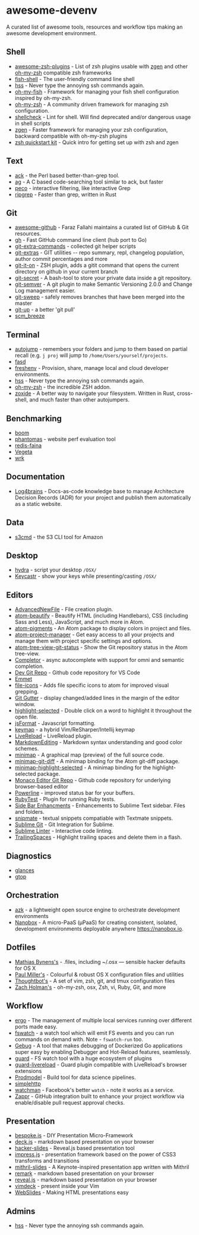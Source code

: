 # awesome-devenv

A curated list of awesome tools, resources and workflow tips making an awesome development environment.

## Shell

- [awesome-zsh-plugins](https://github.com/unixorn/awesome-zsh-plugins) - List of zsh plugins usable with [zgen](https://github.com/tarjoilija/zgen) and other [oh-my-zsh](https://github.com/robbyrussell/oh-my-zsh/) compatible zsh frameworks
- [fish-shell](https://github.com/fish-shell/fish-shell) - The user-friendly command line shell
- [hss](https://github.com/six-ddc/hss) - Never type the annoying ssh commands again.
- [oh-my-fish](https://github.com/oh-my-fish/oh-my-fish) - Framework for managing your fish shell configuration inspired by oh-my-zsh.
- [oh-my-zsh](https://github.com/robbyrussell/oh-my-zsh) - A community driven framework for managing zsh configuration.
- [shellcheck](https://github.com/koalaman/shellcheck) - Lint for shell. Will find deprecated and/or dangerous usage in shell scripts
- [zgen](https://github.com/tarjoilija/zgen) - Faster framework for managing your zsh configuration, backward compatible with oh-my-zsh plugins
- [zsh quickstart kit](https://github.com/unixorn/zsh-quickstart-kit) - Quick intro for getting set up with zsh and zgen

## Text

- [ack](https://github.com/petdance/ack2) - the Perl based better-than-grep tool.
- [ag](https://github.com/ggreer/the_silver_searcher) - A C based code-searching tool similar to ack, but faster
- [peco](https://github.com/peco/peco) - interactive filtering, like interactive Grep
- [ripgrep](https://github.com/BurntSushi/ripgrep) - Faster than grep, written in Rust

## Git

- [awesome-github](https://github.com/fffaraz/awesome-github) - Faraz Fallahi maintains a curated list of GitHub & Git resources.
- [gh](https://github.com/jingweno/gh) - Fast GitHub command line client (hub port to Go)
- [git-extra-commands](https://github.com/unixorn/git-extra-commands) - collected git helper scripts
- [git-extras](https://github.com/visionmedia/git-extras) - GIT utilities -- repo summary, repl, changelog population, author commit percentages and more
- [git-it-on](https://github.com/peterhurford/git-it-on.zsh) - ZSH plugin, adds a gitit command that opens the current directory on github in your current branch
- [git-secret](https://github.com/sobolevn/git-secret) - A bash-tool to store your private data inside a git repository.
- [git-semver](https://github.com/markchalloner/git-semver) - A git plugin to make Semantic Versioning 2.0.0 and Change Log management easier.
- [git-sweep](https://github.com/arc90/git-sweep) - safely removes branches that have been merged into the master
- [git-up](https://github.com/aanand/git-up) - a better 'git pull'
- [scm_breeze](https://github.com/ndbroadbent/scm_breeze)

## Terminal

- [autojump](https://github.com/joelthelion/autojump) - remembers your folders and jump to them based on partial recall (e.g. `j proj` will jump to `/home/Users/yourself/projects`.
- [fasd](https://github.com/clvv/fasd)
- [freshenv](https://github.com/raiyanyahya/freshenv) - Provision, share, manage local and cloud developer environments.
- [hss](https://github.com/six-ddc/hss) - Never type the annoying ssh commands again.
- [oh-my-zsh](https://github.com/robbyrussell/oh-my-zsh) - the incredible ZSH addon.
- [zoxide](https://github.com/ajeetdsouza/zoxide) - A better way to navigate your filesystem. Written in Rust, cross-shell, and much faster than other autojumpers.

## Benchmarking

- [boom](https://github.com/rakyll/boom)
- [phantomas](https://github.com/macbre/phantomas) - website perf evaluation tool
- [redis-faina](https://github.com/Instagram/redis-faina)
- [Vegeta](https://github.com/tsenart/vegeta)
- [wrk](https://github.com/wg/wrk)

## Documentation

- [Log4brains](https://github.com/thomvaill/log4brains) - Docs-as-code knowledge base to manage Architecture Decision Records (ADR) for your project and publish them automatically as a static website.

## Data

- [s3cmd](https://github.com/s3tools/s3cmd) - the S3 CLI tool for Amazon

## Desktop

- [hydra](https://github.com/sdegutis/hydra) - script your desktop `/OSX/`
- [Keycastr](https://github.com/sdeken/keycastr) - show your keys while presenting/casting `/OSX/`

## Editors

- [AdvancedNewFile](https://github.com/skuroda/Sublime-AdvancedNewFile) - File creation plugin.
- [atom-beautify](https://github.com/Glavin001/atom-beautify) - Beautify HTML (including Handlebars), CSS (including Sass and Less), JavaScript, and much more in Atom.
- [atom-pigments](https://github.com/abe33/atom-pigments) - An Atom package to display colors in project and files.
- [atom-project-manager](https://github.com/danielbrodin/atom-project-manager) - Get easy access to all your projects and manage them with project specific settings and options.
- [atom-tree-view-git-status](https://github.com/subesokun/atom-tree-view-git-status) - Show the Git repository status in the Atom tree-view.
- [Completor](https://github.com/maralla/completor.vim) - async autocomplete with support for omni and semantic completion.
- [Dev Git Repo](https://github.com/Microsoft/vscode) - Github code repository for VS Code
- [Emmet](https://github.com/sergeche/emmet-sublime)
- [file-icons](https://github.com/DanBrooker/file-icons) - Adds file specific icons to atom for improved visual grepping.
- [Git Gutter](https://github.com/jisaacks/GitGutter) - display changed/added lines in the margin of the editor window.
- [highlight-selected](https://github.com/richrace/highlight-selected) - Double click on a word to highlight it throughout the open file.
- [jsFormat](https://github.com/jdc0589/JsFormat) - Javascript formatting.
- [keymap](https://github.com/jondot/keymaps) - a hybrid Vim/ReSharper/Intellij keymap
- [LiveReload](https://github.com/dz0ny/LiveReload-sublimetext2) - LiveReload plugin.
- [MarkdownEditing](https://github.com/SublimeText-Markdown/MarkdownEditing) - Markdown syntax understanding and good color schemes.
- [minimap](https://github.com/atom-minimap/minimap) - A graphical map (preview) of the full source code.
- [minimap-git-diff](https://github.com/atom-minimap/minimap-git-diff) - A minimap binding for the Atom git-diff package.
- [minimap-highlight-selected](https://github.com/atom-minimap/minimap-highlight-selected) - A minimap binding for the highlight-selected package.
- [Monaco Editor Git Repo](https://github.com/microsoft/monaco-editor) - Github code repository for underlying browser-based editor
- [Powerline](https://github.com/Lokaltog/powerline) - improved status bar for your buffers.
- [RubyTest](https://github.com/maltize/sublime-text-2-ruby-tests) - Plugin for running Ruby tests.
- [Side Bar Enhancments](https://github.com/titoBouzout/SideBarEnhancements) - Enhancements to Sublime Text sidebar. Files and folders.
- [snipmate](https://github.com/garbas/vim-snipmate) - textual snippets compatiable with Textmate snippets.
- [Sublime Git](https://github.com/kemayo/sublime-text-git) - Git Integration for Sublime.
- [Sublime Linter](https://github.com/SublimeLinter/SublimeLinter3) - Interactive code linting.
- [TrailingSpaces](https://github.com/SublimeText/TrailingSpaces) - Highlight trailing spaces and delete them in a flash.

## Diagnostics

- [glances](https://github.com/nicolargo/glances)
- [gtop](https://github.com/aksakalli/gtop)

## Orchestration

- [azk](https://github.com/azukiapp/azk) - a lightweight open source engine to orchestrate development environments
- [Nanobox](https://github.com/nanobox-io/nanobox) - A micro-PaaS (μPaaS) for creating consistent, isolated, development environments deployable anywhere https://nanobox.io.

## Dotfiles

- [Mathias Bynens's](https://github.com/mathiasbynens/dotfiles) - .files, including ~/.osx — sensible hacker defaults for OS X
- [Paul Miller's](https://github.com/paulmillr/dotfiles) - Colourful & robust OS X configuration files and utilities
- [Thoughtbot's](https://github.com/thoughtbot/dotfiles) - A set of vim, zsh, git, and tmux configuration files
- [Zach Holman's](https://github.com/holman/dotfiles) - oh-my-zsh, osx, Zsh, vi, Ruby, Git, and more

## Workflow

- [ergo](https://github.com/cristianoliveira/ergo) - The management of multiple local services running over different ports made easy.
- [fswatch](https://github.com/alandipert/fswatch) - a watch tool which will emit FS events and you can run commands on demand with. Note - `fswatch-run` too.
- [Gebug](https://github.com/moshebe/gebug) - A tool that makes debugging of Dockerized Go applications super easy by enabling Debugger and Hot-Reload features, seamlessly.
- [guard](https://github.com/guard/guard) - FS watch tool with a huge ecosystem of plugins
- [guard-livereload](https://github.com/guard/guard-livereload) - Guard plugin compatible with LiveReload's browser extensions
- [Prodmodel](https://github.com/prodmodel/prodmodel) - Build tool for data science pipelines.
- [simplehttp](https://github.com/snwfdhmp/simplehttp)
- [watchman](https://github.com/facebook/watchman) - Facebook's better `watch` - note it works as a service.
- [Zappr](https://github.com/zalando/zappr) - GitHub integration built to enhance your project workflow via enable/disable pull request approval checks.

## Presentation

- [bespoke.js](https://github.com/markdalgleish/bespoke.js) - DIY Presentation Micro-Framework
- [deck.js](https://github.com/imakewebthings/deck.js) - markdown based presentation on your browser
- [hacker-slides](https://github.com/msoedov/hacker-slides) - Reveal.js based presentation tool
- [impress.js](https://github.com/impress/impress.js) - presentation framework based on the power of CSS3 transforms and transitions
- [mithril-slides](https://github.com/wulab/mithril-slides) - A Keynote-inspired presentation app written with Mithril
- [remark](https://github.com/gnab/remark) - markdown based presentation on your browser
- [reveal.js](https://github.com/hakimel/reveal.js) - markdown based presentation on your browser
- [vimdeck](https://github.com/tybenz/vimdeck) - present inside your Vim
- [WebSlides](https://github.com/jlantunez/webslides) - Making HTML presentations easy

## Admins

- [hss](https://github.com/six-ddc/hss) - Never type the annoying ssh commands again.
